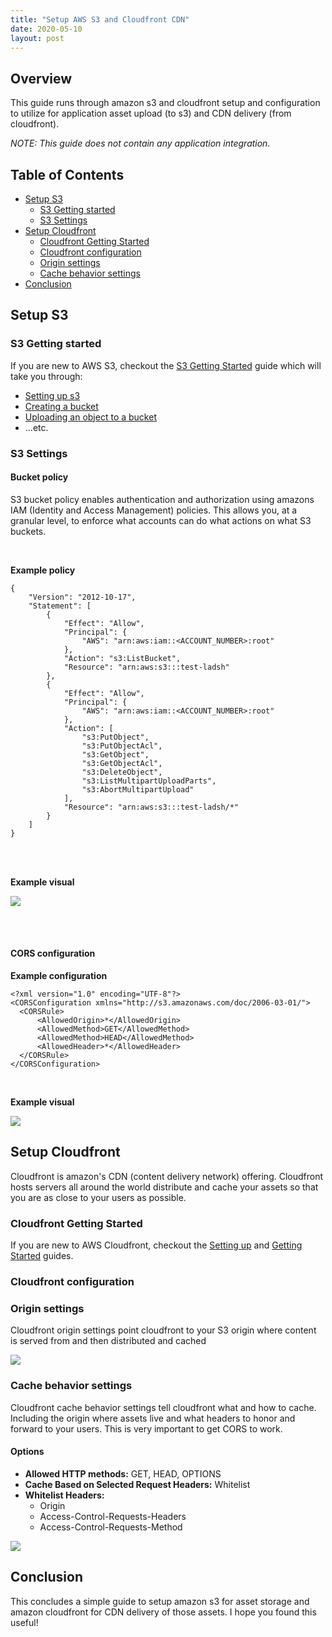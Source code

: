 ```yaml
---
title: "Setup AWS S3 and Cloudfront CDN"
date: 2020-05-10
layout: post
---
```



## Overview

This guide runs through amazon s3 and cloudfront setup and configuration to utilize for application asset upload (to s3) and CDN delivery (from cloudfront).

_NOTE: This guide does not contain any application integration._


## Table of Contents

* [Setup S3](#setup-s3)
  * [S3 Getting started](#s3-getting-started)
  * [S3 Settings](#s3-settings)
* [Setup Cloudfront](#setup-cloudfront)
  * [Cloudfront Getting Started](#cloudfront-getting-started)
  * [Cloudfront configuration](#cloudfront-configuration)
  * [Origin settings](#origin-settings)
  * [Cache behavior settings](#cache-behavior-settings)
* [Conclusion](#conclusion)


## Setup S3

### S3 Getting started

If you are new to AWS S3, checkout the [S3 Getting Started](https://docs.aws.amazon.com/AmazonS3/latest/gsg/GetStartedWithS3.html) guide which will take you through:

* [Setting up s3](https://docs.aws.amazon.com/AmazonS3/latest/gsg/SigningUpforS3.html)
* [Creating a bucket](https://docs.aws.amazon.com/AmazonS3/latest/gsg/CreatingABucket.html)
* [Uploading an object to a bucket](https://docs.aws.amazon.com/AmazonS3/latest/gsg/PuttingAnObjectInABucket.html)
* ...etc.

### S3 Settings

#### Bucket policy

S3 bucket policy enables authentication and authorization using amazons IAM (Identity and Access Management) policies. This allows you, at a granular level, to enforce what accounts can do what actions on what S3 buckets.

<br />

**Example policy**

```
{
    "Version": "2012-10-17",
    "Statement": [
        {
            "Effect": "Allow",
            "Principal": {
                "AWS": "arn:aws:iam::<ACCOUNT_NUMBER>:root"
            },
            "Action": "s3:ListBucket",
            "Resource": "arn:aws:s3:::test-ladsh"
        },
        {
            "Effect": "Allow",
            "Principal": {
                "AWS": "arn:aws:iam::<ACCOUNT_NUMBER>:root"
            },
            "Action": [
                "s3:PutObject",
                "s3:PutObjectAcl",
                "s3:GetObject",
                "s3:GetObjectAcl",
                "s3:DeleteObject",
                "s3:ListMultipartUploadParts",
                "s3:AbortMultipartUpload"
            ],
            "Resource": "arn:aws:s3:::test-ladsh/*"
        }
    ]
}
```

<br />
<br />

**Example visual**

![](../../static/s3-settings-bucket-policy.png)

<br />
<br />

#### CORS configuration

**Example configuration**

```
<?xml version="1.0" encoding="UTF-8"?>
<CORSConfiguration xmlns="http://s3.amazonaws.com/doc/2006-03-01/">
  <CORSRule>
      <AllowedOrigin>*</AllowedOrigin>
      <AllowedMethod>GET</AllowedMethod>
      <AllowedMethod>HEAD</AllowedMethod>
      <AllowedHeader>*</AllowedHeader>
  </CORSRule>
</CORSConfiguration>
```

<br />

**Example visual**

![](../../static/s3-settings-bucket-policy.png)


## Setup Cloudfront

Cloudfront is amazon's CDN (content delivery network) offering. Cloudfront hosts servers all around the world distribute and cache your assets so that you are as close to your users as possible.

### Cloudfront Getting Started

If you are new to AWS Cloudfront, checkout the [Setting up](https://docs.aws.amazon.com/AmazonCloudFront/latest/DeveloperGuide/setting-up-cloudfront.html) and [Getting Started](https://docs.aws.amazon.com/AmazonCloudFront/latest/DeveloperGuide/GettingStarted.html) guides.

### Cloudfront configuration

### Origin settings

Cloudfront origin settings point cloudfront to your S3 origin where content is served from and then distributed and cached

![](../../static/cloudfront-origin-settings.png)

### Cache behavior settings

Cloudfront cache behavior settings tell cloudfront what and how to cache. Including the origin where assets live and what headers to honor and forward to your users. This is very important to get CORS to work.

#### Options

* **Allowed HTTP methods:** GET, HEAD, OPTIONS
* **Cache Based on Selected Request Headers:** Whitelist
* **Whitelist Headers:**
  * Origin
  * Access-Control-Requests-Headers
  * Access-Control-Requests-Method

![](../../static/cloudfront-cache-behavior-settings.png)


## Conclusion

This concludes a simple guide to setup amazon s3 for asset storage and amazon cloudfront for CDN delivery of those assets. I hope you found this useful!
